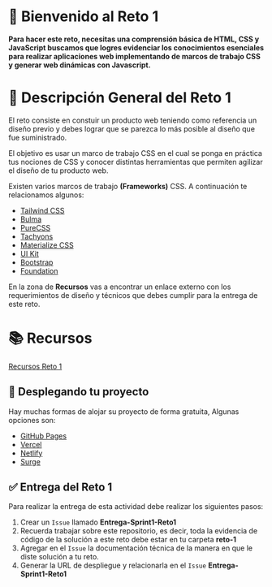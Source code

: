 # 👋 Bienvenido al Reto 1

**Para hacer este reto, necesitas una comprensión básica de HTML, CSS y JavaScript buscamos que logres evidenciar los conocimientos esenciales para realizar aplicaciones web implementando de marcos de trabajo CSS y generar web dinámicas con Javascript.**

# 📝 Descripción General del Reto 1

El reto consiste en constuir un producto web teniendo como referencia un diseño previo y debes lograr que se parezca lo más posible al diseño que fue suministrado.

El objetivo es usar un marco de trabajo CSS en el cual se ponga en práctica tus nociones de CSS y conocer distintas herramientas que permiten agilizar el diseño de tu producto web.

Existen varios marcos de trabajo **(Frameworks)** CSS. A continuación te relacionamos algunos:

- [Tailwind CSS](https://tailwindcss.com/)
- [Bulma](https://bulma.io/)
- [PureCSS](https://purecss.io/)
- [Tachyons](http://tachyons.io/)
- [Materialize CSS](https://materializecss.com/)
- [UI Kit](https://getuikit.com/)
- [Bootstrap](https://getbootstrap.com/)
- [Foundation](https://get.foundation/)


En la zona de **Recursos** vas a encontrar un enlace externo con los requerimientos de diseño y técnicos que debes cumplir para la entrega de este reto.

# 📚 Recursos

[Recursos Reto 1](https://drive.google.com/drive/folders/153eIyNpBd-00J_HZWs1aIp1QO8tnUIN2?usp=sharing) 

## 🚀 Desplegando tu proyecto

Hay muchas formas de alojar su proyecto de forma gratuita, Algunas opciones son:

- [GitHub Pages](https://pages.github.com/)
- [Vercel](https://vercel.com/)
- [Netlify](https://www.netlify.com/)
- [Surge](https://surge.sh/)

## ✅ Entrega del Reto 1

Para realizar la entrega de esta actividad debe realizar los siguientes pasos:

1. Crear un `Issue` llamado **Entrega-Sprint1-Reto1**
2. Recuerda trabajar sobre este repositorio, es decir, toda la evidencia de código de la solución a este reto debe estar en tu carpeta **reto-1**
3. Agregar en el `Issue` la documentación técnica de la manera en que le diste solución a tu reto.
4. Generar la URL de despliegue y relacionarla en el `Issue` **Entrega-Sprint1-Reto1**
    

